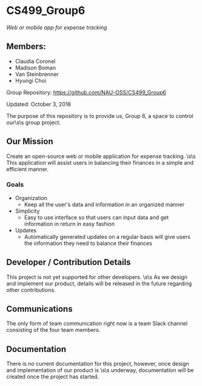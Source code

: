 # CS499_Group6

*Web or mobile app for expense tracking*

## Members:

* Claudia Coronel
* Madison Boman
* Van Steinbrenner
* Hyungi Choi

Group Repository: https://github.com/NAU-OSS/CS499_Group6 

Updated: October 3, 2018

The purpose of this repository is to provide us, Group 6, a space to control our\s\s
group project. 

## Our Mission

Create an open-source web or mobile application for expense tracking. \s\s
This application will assist users in balancing their finances in a simple and efficient manner.

### Goals

* Organization
    * Keep all the user's data and information in an organized manner
* Simplicity
    * Easy to use interface so that users can input data and get information in return in easy fashion
* Updates
    * Automatically generated updates on a regular basis will give users the information they need to balance their finances
    
## Developer / Contribution Details

This project is not yet supported for other developers. \s\s
As we design and implement our product, details will be released in the future regarding other contributions.

## Communications

The only form of team communication right now is a team Slack channel consisting of the four team members.

## Documentation

There is no current documentation for this project, however, once design and implementation of our product is \s\s
underway, documentation will be created once the project has started.
